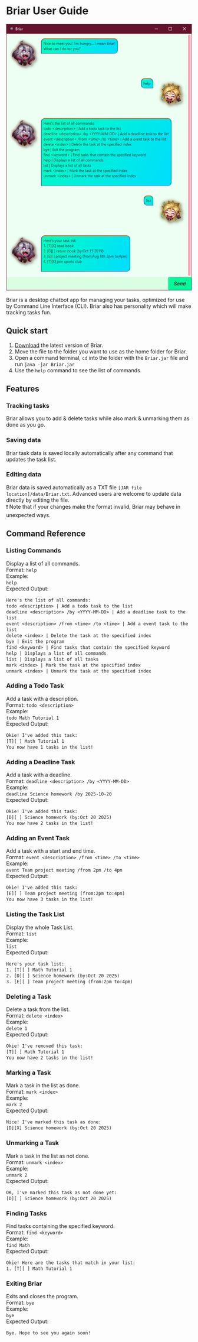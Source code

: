 # Briar User Guide
![Screenshot of Briar](/docs/Ui.png)

Briar is a desktop chatbot app for managing your tasks, optimized for use by Command Line Interface (CLI). Briar also has personality which will make tracking tasks fun.

## Quick start
1. [Download](https://github.com/siderealmaple/ip/releases) the latest version of Briar.
2. Move the file to the folder you want to use as the home folder for Briar.
3. Open a command terminal, `cd` into the folder with the `Briar.jar` file and run `java -jar Briar.jar`
4. Use the `help` command to see the list of commands.

## Features

### Tracking tasks
Briar allows you to add & delete tasks while also mark & unmarking them as done as you go.

### Saving data
Briar task data is saved locally automatically after any command that updates the task list.

### Editing data
Briar data is saved automatically as a TXT file `[JAR file location]/data/Briar.txt`. Advanced users are welcome to update data directly by editing the file.\
:exclamation: Note that if your changes make the format invalid, Briar may behave in unexpected ways.

## Command Reference

### Listing Commands
Display a list of all commands.\
Format: `help`\
Example: \
`help`\
Expected Output:
```
Here's the list of all commands:
todo <description> | Add a todo task to the list
deadline <description> /by <YYYY-MM-DD> | Add a deadline task to the list
event <description> /from <time> /to <time> | Add a event task to the list
delete <index> | Delete the task at the specified index
bye | Exit the program
find <keyword> | Find tasks that contain the specified keyword
help | Displays a list of all commands
list | Displays a list of all tasks
mark <index> | Mark the task at the specified index
unmark <index> | Unmark the task at the specified index
```

### Adding a Todo Task
Add a task with a description.\
Format: `todo <description>`\
Example: \
`todo Math Tutorial 1`\
Expected Output:
```
Okie! I've added this task:
[T][ ] Math Tutorial 1
You now have 1 tasks in the list!
```

### Adding a Deadline Task
Add a task with a deadline.\
Format: `deadline <description> /by <YYYY-MM-DD>`\
Example: \
`deadline Science homework /by 2025-10-20`\
Expected Output:
```
Okie! I've added this task:
[D][ ] Science homework (by:Oct 20 2025)
You now have 2 tasks in the list!
```

### Adding an Event Task
Add a task with a start and end time.\
Format: `event <description> /from <time> /to <time>`\
Example: \
`event Team project meeting /from 2pm /to 4pm`\
Expected Output:
```
Okie! I've added this task:
[E][ ] Team project meeting (from:2pm to:4pm)
You now have 3 tasks in the list!
```

### Listing the Task List
Display the whole Task List.\
Format: `list`\
Example: \
`list`\
Expected Output:
```
Here's your task list:
1. [T][ ] Math Tutorial 1
2. [D][ ] Science homework (by:Oct 20 2025)
3. [E][ ] Team project meeting (from:2pm to:4pm)
```

### Deleting a Task
Delete a task from the list.\
Format: `delete <index>`\
Example: \
`delete 1`\
Expected Output:
```
Okie! I've removed this task:
[T][ ] Math Tutorial 1
You now have 2 tasks in the list!
```

### Marking a Task
Mark a task in the list as done.\
Format: `mark <index>`\
Example: \
`mark 2`\
Expected Output:
```
Nice! I've marked this task as done:
[D][X] Science homework (by:Oct 20 2025)
```

### Unmarking a Task
Mark a task in the list as not done.\
Format: `unmark <index>`\
Example: \
`unmark 2`\
Expected Output:
```
OK, I've marked this task as not done yet:
[D][ ] Science homework (by:Oct 20 2025)
```

### Finding Tasks
Find tasks containing the specified keyword.\
Format: `find <keyword>`\
Example: \
`find Math`\
Expected Output:
```
Okie! Here are the tasks that match in your list:
1. [T][ ] Math Tutorial 1
```

### Exiting Briar
Exits and closes the program.\
Format: `bye`\
Example: \
`bye`\
Expected Output:
```
Bye. Hope to see you again soon!
```